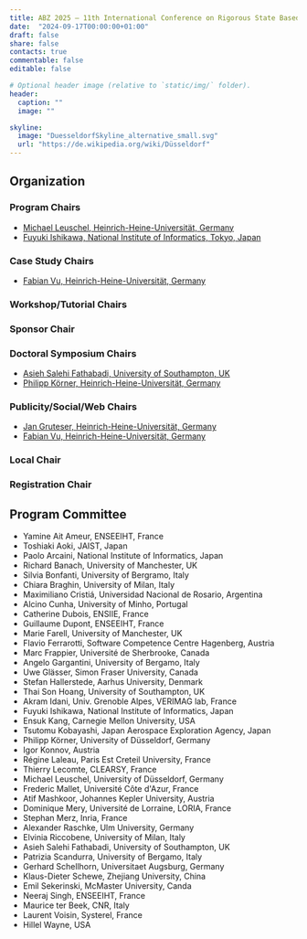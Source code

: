```yaml
---
title: ABZ 2025 – 11th International Conference on Rigorous State Based Methods
date:  "2024-09-17T00:00:00+01:00"
draft: false
share: false
contacts: true
commentable: false
editable: false

# Optional header image (relative to `static/img/` folder).
header:
  caption: ""
  image: ""

skyline: 
  image: "DuesseldorfSkyline_alternative_small.svg"
  url: "https://de.wikipedia.org/wiki/Düsseldorf"
---
```


## Organization 

### Program Chairs

* [Michael Leuschel, Heinrich-Heine-Universität, Germany](https://www.cs.hhu.de/lehrstuehle-und-arbeitsgruppen/softwaretechnik-und-programmiersprachen/unser-team/team/leuschel)
* [Fuyuki Ishikawa, National Institute of Informatics, Tokyo, Japan](http://research.nii.ac.jp/~f-ishikawa/en/)

### Case Study Chairs

* [Fabian Vu, Heinrich-Heine-Universität, Germany](https://www.cs.hhu.de/lehrstuehle-und-arbeitsgruppen/softwaretechnik-und-programmiersprachen/unser-team/team/vu)

### Workshop/Tutorial Chairs


### Sponsor Chair


### Doctoral Symposium Chairs

* [Asieh Salehi Fathabadi, University of Southampton, UK](https://www.southampton.ac.uk/people/5xb2d2/doctor-asieh-salehi-fathabadi)
* [Philipp Körner, Heinrich-Heine-Universität, Germany](https://www.cs.hhu.de/lehrstuehle-und-arbeitsgruppen/softwaretechnik-und-programmiersprachen/unser-team/team/koerner)

### Publicity/Social/Web Chairs

* [Jan Gruteser, Heinrich-Heine-Universität, Germany](https://www.cs.hhu.de/lehrstuehle-und-arbeitsgruppen/softwaretechnik-und-programmiersprachen/unser-team/team/gruteser)
* [Fabian Vu, Heinrich-Heine-Universität, Germany](https://www.cs.hhu.de/lehrstuehle-und-arbeitsgruppen/softwaretechnik-und-programmiersprachen/unser-team/team/vu)

### Local Chair


### Registration Chair


## Program Committee

* Yamine Ait Ameur, ENSEEIHT, France
* Toshiaki Aoki, JAIST, Japan
* Paolo Arcaini, National Institute of Informatics, Japan
* Richard Banach, University of Manchester, UK
* Silvia Bonfanti, University of Bergramo, Italy
* Chiara Braghin, University of Milan, Italy
* Maximiliano Cristiá, Universidad Nacional de Rosario, Argentina
* Alcino Cunha, University of Minho, Portugal
* Catherine Dubois, ENSIIE, France
* Guillaume Dupont, ENSEEIHT, France
* Marie Farell, University of Manchester, UK
* Flavio Ferrarotti, Software Competence Centre Hagenberg, Austria
* Marc Frappier, Université de Sherbrooke, Canada
* Angelo Gargantini, University of Bergamo, Italy
* Uwe Glässer, Simon Fraser University, Canada
* Stefan Hallerstede, Aarhus University, Denmark
* Thai Son Hoang, University of Southampton, UK
* Akram Idani, 	Univ. Grenoble Alpes, VERIMAG lab, France
* Fuyuki Ishikawa, National Institute of Informatics, Japan
* Ensuk Kang, Carnegie Mellon University, USA
* Tsutomu Kobayashi, Japan Aerospace Exploration Agency, Japan
* Philipp Körner, University of Düsseldorf, Germany
* Igor Konnov, Austria
* Régine Laleau, Paris Est Creteil University, France
* Thierry Lecomte, CLEARSY, France
* Michael Leuschel, University of Düsseldorf, Germany
* Frederic Mallet, Université Côte d'Azur, France
* Atif Mashkoor, Johannes Kepler University, Austria
* Dominique Mery, Université de Lorraine, LORIA, France
* Stephan Merz, Inria, France
* Alexander Raschke, Ulm University, Germany
* Elvinia Riccobene, University of Milan, Italy
* Asieh	Salehi Fathabadi, University of Southampton, UK
* Patrizia Scandurra, University of Bergamo, Italy
* Gerhard Schellhorn, Universitaet Augsburg, Germany
* Klaus-Dieter Schewe, Zhejiang University, China
* Emil Sekerinski, McMaster University, Canda
* Neeraj Singh, ENSEEIHT, France
* Maurice ter Beek, CNR, Italy
* Laurent Voisin, Systerel, France
* Hillel Wayne, USA
